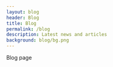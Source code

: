 ```yaml
---
layout: blog
header: Blog
title: Blog
permalink: /blog
description: Latest news and articles
background: blog/bg.png
---
```


Blog page